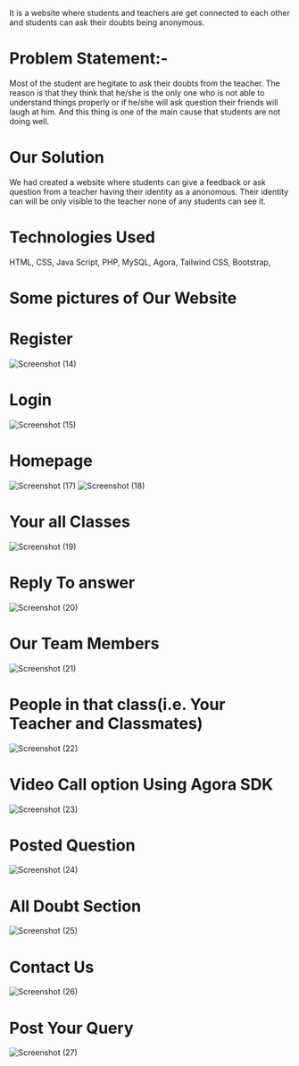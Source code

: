 It is a website where students and teachers are get connected to each other and students can ask their doubts being anonymous.

# Problem Statement:-
Most of the student are hegitate to ask their doubts from the teacher. The reason is that they think that he/she is the only one who is not able to understand things properly or if he/she will ask  question their friends will laugh at him. And this thing is one of the main cause that students are not doing well.

# Our Solution
We had created a website where students can give a feedback or ask question from a teacher having their identity as a anonomous. Their identity can will be only visible to the teacher none of any students can see it.

# Technologies Used
HTML,
CSS,
Java Script,
PHP,
MySQL,
Agora,
Tailwind CSS,
Bootstrap,

# Some pictures of Our Website

# Register
![Screenshot (14)](https://user-images.githubusercontent.com/76553358/106350358-f499d380-62fa-11eb-8a68-8f8df5355a7a.png)

# Login
![Screenshot (15)](https://user-images.githubusercontent.com/76553358/106350364-fbc0e180-62fa-11eb-8a38-858e1d010441.png)

# Homepage
![Screenshot (17)](https://user-images.githubusercontent.com/76553358/106352513-c66fc000-6309-11eb-8119-47d483a3dd6d.png)
![Screenshot (18)](https://user-images.githubusercontent.com/76553358/106352516-c96ab080-6309-11eb-9525-997c592a771a.png)

# Your all Classes
![Screenshot (19)](https://user-images.githubusercontent.com/76553358/106379204-55471000-63d0-11eb-9db5-b7ecd4670da1.png)

# Reply To answer
![Screenshot (20)](https://user-images.githubusercontent.com/76553358/106379205-5710d380-63d0-11eb-80aa-76051ecd8a8e.png)

# Our Team Members
![Screenshot (21)](https://user-images.githubusercontent.com/76553358/106379206-58da9700-63d0-11eb-9b1c-162c517f4948.png)

# People in that class(i.e. Your Teacher and Classmates)
![Screenshot (22)](https://user-images.githubusercontent.com/76553358/106379208-5aa45a80-63d0-11eb-84e2-bd02ae024af4.png)

# Video Call option Using Agora SDK
![Screenshot (23)](https://user-images.githubusercontent.com/76553358/106379209-5bd58780-63d0-11eb-819e-43961f3e967f.png)

# Posted Question
![Screenshot (24)](https://user-images.githubusercontent.com/76553358/106379214-5d9f4b00-63d0-11eb-8edd-c839e38fc86b.png)

# All Doubt Section
![Screenshot (25)](https://user-images.githubusercontent.com/76553358/106379218-5f690e80-63d0-11eb-9280-dc4a1759cda1.png)

# Contact Us
![Screenshot (26)](https://user-images.githubusercontent.com/76553358/106379220-61cb6880-63d0-11eb-893a-08149b6fab8e.png)

# Post Your Query
![Screenshot (27)](https://user-images.githubusercontent.com/76553358/106379223-63952c00-63d0-11eb-91d6-c166aedd5f15.png)

